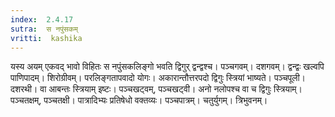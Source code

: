 ```yaml
---
index:  2.4.17
sutra:  स नपुंसकम्
vritti:  kashika 
---
```


यस्य अयम् एकवद् भावो विहितः स नपुंसकलिङ्गो भवति द्विगुर् द्वन्द्वश्च। पञ्चगवम्। दशगवम्। द्वन्द्वः खल्वपि पाणिपादम्। शिरोग्रीवम्। परलिङ्गतापवादो योगः। अकारान्तौत्तरपदो द्विगुः स्त्रियां भाष्यते। पञ्चपूली। दशरथी। वा आबन्तः स्त्रियाम् इष्टः। पञ्चखट्वम्, पञ्चखट्वी। अनो नलोपश्च वा च द्विगुः स्त्रियाम्। पञ्चतक्षम्, पञ्चतक्षी। पात्रादिभ्यः प्रतिषेधो वक्तव्यः। पञ्चपात्रम्। चतुर्युगम्। त्रिभुवनम्।

